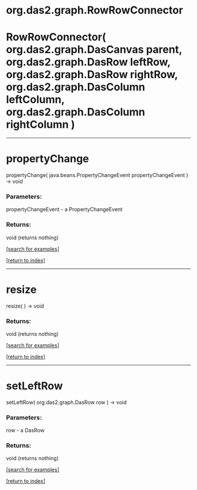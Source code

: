 # org.das2.graph.RowRowConnector



# RowRowConnector( org.das2.graph.DasCanvas parent, org.das2.graph.DasRow leftRow, org.das2.graph.DasRow rightRow, org.das2.graph.DasColumn leftColumn, org.das2.graph.DasColumn rightColumn )


***
<a name="propertyChange"></a>
# propertyChange
propertyChange( java.beans.PropertyChangeEvent propertyChangeEvent ) &rarr; void



### Parameters:
propertyChangeEvent - a PropertyChangeEvent

### Returns:
void (returns nothing)


<a href="https://github.com/autoplot/dev/search?q=propertyChange&unscoped_q=propertyChange">[search for examples]</a>

<a href="https://github.com/autoplot/documentation/blob/master/javadoc/index-all.md">[return to index]</a>

***
<a name="resize"></a>
# resize
resize(  ) &rarr; void



### Returns:
void (returns nothing)


<a href="https://github.com/autoplot/dev/search?q=resize&unscoped_q=resize">[search for examples]</a>

<a href="https://github.com/autoplot/documentation/blob/master/javadoc/index-all.md">[return to index]</a>

***
<a name="setLeftRow"></a>
# setLeftRow
setLeftRow( org.das2.graph.DasRow row ) &rarr; void



### Parameters:
row - a DasRow

### Returns:
void (returns nothing)


<a href="https://github.com/autoplot/dev/search?q=setLeftRow&unscoped_q=setLeftRow">[search for examples]</a>

<a href="https://github.com/autoplot/documentation/blob/master/javadoc/index-all.md">[return to index]</a>

